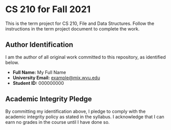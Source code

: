 # CS 210 for Fall 2021

This is the term project for CS 210, File and Data Structures. Follow the instructions in the term project document to complete the work.

## Author Identification

I am the author of all original work committed to this repository, as identified below.

+ **Full Name:** My Full Name
+ **University Email:** example@mix.wvu.edu
+ **Student ID:** 000000000

## Academic Integrity Pledge

By committing my identification above, I pledge to comply with the academic integrity policy as stated in the syllabus. I acknowledge that I can earn no grades in the course until I have done so.